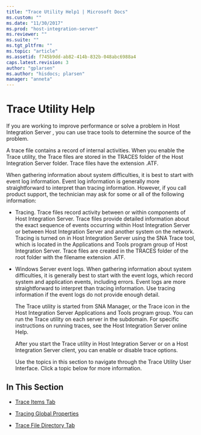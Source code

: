 ```yaml
---
title: "Trace Utility Help1 | Microsoft Docs"
ms.custom: ""
ms.date: "11/30/2017"
ms.prod: "host-integration-server"
ms.reviewer: ""
ms.suite: ""
ms.tgt_pltfrm: ""
ms.topic: "article"
ms.assetid: f745b9dd-ab82-414b-832b-048abc6988a4
caps.latest.revision: 3
author: "gplarsen"
ms.author: "hisdocs; plarsen"
manager: "anneta"
---
```

# Trace Utility Help
If you are working to improve performance or solve a problem in Host Integration Server , you can use trace tools to determine the source of the problem.  
  
 A trace file contains a record of internal activities. When you enable the Trace utility, the Trace files are stored in the TRACES folder of the Host Integration Server folder. Trace files have the extension .ATF.  
  
 When gathering information about system difficulties, it is best to start with event log information. Event log information is generally more straightforward to interpret than tracing information. However, if you call product support, the technician may ask for some or all of the following information:  
  
- Tracing. Trace files record activity between or within components of Host Integration Server. Trace files provide detailed information about the exact sequence of events occurring within Host Integration Server or between Host Integration Server and another system on the network. Tracing is turned on in Host Integration Server using the SNA Trace tool, which is located in the Applications and Tools program group of Host Integration Server. Trace files are created in the TRACES folder of the root folder with the filename extension .ATF.  
  
- Windows Server event logs. When gathering information about system difficulties, it is generally best to start with the event logs, which record system and application events, including errors. Event logs are more straightforward to interpret than tracing information. Use tracing information if the event logs do not provide enough detail.  
  
  The Trace utility is started from SNA Manager, or the Trace icon in the Host Integration Server Applications and Tools program group. You can run the Trace utility on each server in the subdomain. For specific instructions on running traces, see the Host Integration Server online Help.  
  
  After you start the Trace utility in Host Integration Server or on a Host Integration Server client, you can enable or disable trace options.  
  
  Use the topics in this section to navigate through the Trace Utility User Interface. Click a topic below for more information.  
  
## In This Section  
  
-   [Trace Items Tab](../core/trace-items-tab1.md)  
  
-   [Tracing Global Properties](../core/tracing-global-properties1.md)  
  
-   [Trace File Directory Tab](../core/trace-file-directory-tab1.md)